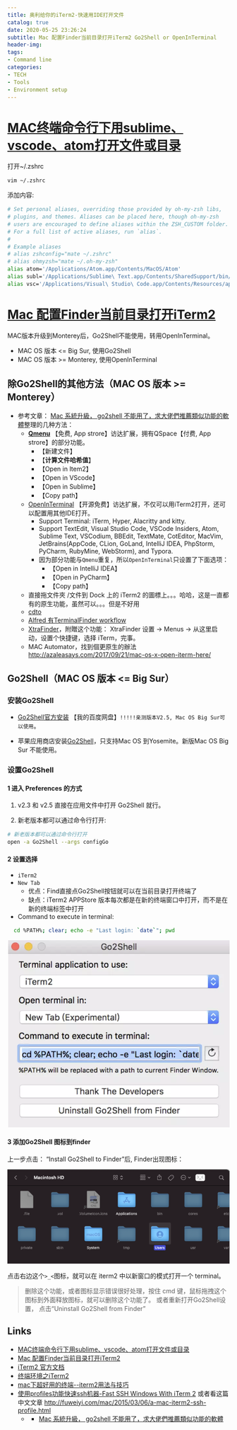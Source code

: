 ```yaml
---
title: 奥利给你的iTerm2-快速用IDE打开文件
catalog: true
date: 2020-05-25 23:26:24
subtitle: Mac 配置Finder当前目录打开iTerm2 Go2Shell or OpenInTerminal
header-img:
tags:
- Command line
categories:
- TECH
- Tools
- Environment setup
---
```


# [MAC终端命令行下用sublime、vscode、atom打开文件或目录](https://www.cnblogs.com/hongrunhui/p/5928833.html)

打开~/.zshrc

```bash
vim ~/.zshrc
```

添加内容:

```bash
# Set personal aliases, overriding those provided by oh-my-zsh libs,
# plugins, and themes. Aliases can be placed here, though oh-my-zsh
# users are encouraged to define aliases within the ZSH_CUSTOM folder.
# For a full list of active aliases, run `alias`.
#
# Example aliases
# alias zshconfig="mate ~/.zshrc"
# alias ohmyzsh="mate ~/.oh-my-zsh"
alias atom='/Applications/Atom.app/Contents/MacOS/Atom'
alias subl='/Applications/Sublime\ Text.app/Contents/SharedSupport/bin/subl'
alias vsc='/Applications/Visual\ Studio\ Code.app/Contents/Resources/app/bin/code'
```

# [Mac 配置Finder当前目录打开iTerm2](https://www.jianshu.com/p/445d3f754c4d)

MAC版本升级到Monterey后，Go2Shell不能使用，转用OpenInTerminal。

- MAC OS 版本 <= Big Sur, 使用Go2Shell
- MAC OS 版本 >= Monterey, 使用OpenInTerminal

## 除Go2Shell的其他方法（MAC OS 版本 >= Monterey）

- 参考文章： [Mac 系統升級， go2shell 不能用了，求大佬們推薦類似功能的軟體](https://xa8.net/post/34806729)整理的几种方法：
  - [**Qmenu**](https://apps.apple.com/cn/app/qmenu/id1567442612?l=en&mt=12) 【免费, App strore】访达扩展，拥有QSpace【付费, App strore】的部分功能。
    - 【新建文件】
    - 【**计算文件哈希值**】
    - 【Open in Item2】
    - 【Open in VScode】
    - 【Open in Sublime】
    - 【Copy path】
  - [OpenInTerminal](https://github.com/Ji4n1ng/OpenInTerminal/blob/master/Resources/README-zh.md)  【开源免费】访达扩展，不仅可以用iTerm2打开，还可以配置用其他IDE打开。
    - Support Terminal: iTerm, Hyper, Alacritty and kitty.
    - Support TextEdit, Visual Studio Code, VSCode Insiders, Atom, Sublime Text, VSCodium, BBEdit, TextMate, CotEditor, MacVim, JetBrains(AppCode, CLion, GoLand, IntelliJ IDEA, PhpStorm, PyCharm, RubyMine, WebStorm), and Typora.
    - 因为部分功能与`Qmenu`重复，所以`OpenInTerminal`只设置了下面选项：
      - 【Open in IntelliJ IDEA】
      - 【Open in PyCharm】
      - 【Copy path】
  - 直接拖文件夾 /文件到 Dock 上的 iTerm2 的圖標上。。。哈哈，这是一直都有的原生功能，虽然可以。。。但是不好用
  - [cdto](https://github.com/jbtule/cdto)
  - [Alfred 有TerminalFinder workflow](https://github.com/LeEnno/alfred-terminalfinder)
  - [XtraFinder](https://www.macwk.com/soft/xtrafinder)，附贈这个功能： XtraFinder 设置 -> Menus -> 从这里启动，设置个快捷键，选择 iTerm，完事。
  - MAC Automator，找到個更原生的辦法 <http://azaleasays.com/2017/09/21/mac-os-x-open-iterm-here/>

## Go2Shell（MAC OS 版本 <= Big Sur）

### 安装Go2Shell

- [Go2Shell官方安装](http://zipzapmac.com/Go2Shell) 【我的百度网盘】`!!!!!亲测版本V2.5, Mac OS Big Sur可以使用`。

- 苹果应用商店安装[Go2Shell](https://apps.apple.com/cn/app/go2shell/id445770608?mt=12)，只支持Mac OS 到Yosemite。新版Mac OS Big Sur 不能使用。

### 设置Go2Shell

#### 1 进入 Preferences 的方式

1. v2.3 和 v2.5 直接在应用文件中打开 Go2Shell 就行。

2. 新老版本都可以通过命令行打开:

```bash
# 新老版本都可以通过命令行打开
open -a Go2Shell --args configGo
```

#### 2 设置选择

- `iTerm2`
- `New Tab`
  - 优点：Find直接点Go2Shell按钮就可以在当前目录打开终端了
  - 缺点：iTerm2 APPStore 版本每次都是在新的终端窗口中打开，而不是在新的终端标签中打开
- Command to execute in terminal:

```bash
  cd %PATH%; clear; echo -e "Last login: `date`"; pwd
```

![Go2Shell设置](https://github.com/CatherineLiyuankun/PictureBed/raw/master/blog/post/%E5%A5%A5%E5%88%A9%E7%BB%99%E4%BD%A0%E7%9A%84iTerm2-%E5%BF%AB%E9%80%9F%E7%94%A8IDE%E6%89%93%E5%BC%80%E6%96%87%E4%BB%B6/Go2Shell.png)

#### 3 添加Go2Shell 图标到finder

上一步点击： “Install Go2Shell to Finder”后, Finder出现图标：

![Go2Shell图标](https://github.com/CatherineLiyuankun/PictureBed/raw/master/blog/post/%E5%A5%A5%E5%88%A9%E7%BB%99%E4%BD%A0%E7%9A%84iTerm2-%E5%BF%AB%E9%80%9F%E7%94%A8IDE%E6%89%93%E5%BC%80%E6%96%87%E4%BB%B6/Go2Shell2.png)

点击右边这个`>_<`图标，就可以在 iterm2 中以新窗口的模式打开一个 terminal。

> 删除这个功能，或者图标显示错误很好处理，按住 cmd 键，鼠标拖拽这个图标到外面释放图标，就可以删除这个功能了。
> 或者重新打开Go2Shell设置， 点击“Uninstall Go2Shell from Finder”

## Links

- [MAC终端命令行下用sublime、vscode、atom打开文件或目录](https://www.cnblogs.com/hongrunhui/p/5928833.html)
- [Mac 配置Finder当前目录打开iTerm2](https://www.jianshu.com/p/445d3f754c4d)
- [iTerm2 官方文档](https://link.jianshu.com/?t=http://www.iterm2.com/documentation.html)
- [终端环境之iTerm2](https://link.jianshu.com/?t=http://foocoder.com/blog/wo-zai-yong-de-macruan-jian.html/)
- [mac下超好用的终端--iterm2用法与技巧](https://link.jianshu.com/?t=http://blog.csdn.net/thinkdiff/article/details/25075047)
- [使用profiles功能快速ssh机器-Fast SSH Windows With iTerm 2](https://link.jianshu.com/?t=http://hiltmon.com/blog/2013/07/18/fast-ssh-windows-with-iterm-2/) 或者看这篇中文文章 <http://fuweiyi.com/mac/2015/03/06/a-mac-iterm2-ssh-profile.html>
    - - [Mac 系統升級， go2shell 不能用了，求大佬們推薦類似功能的軟體](https://xa8.net/post/34806729)
